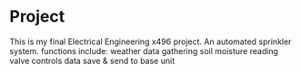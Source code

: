 # Project

This is my final Electrical Engineering  x496 project.
An automated sprinkler system.
functions include: 
	weather data gathering
	soil moisture reading
	valve controls
	data save & send to base unit

 
